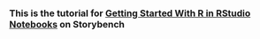 ### This is the tutorial for [Getting Started With R in RStudio Notebooks](http://www.storybench.org/getting-started-r-rstudio-notebooks/) on Storybench
